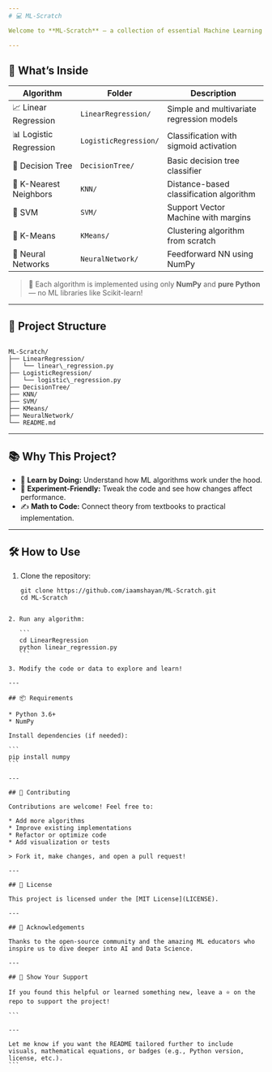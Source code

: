 ```yaml
---
# 💻 ML-Scratch

Welcome to **ML-Scratch** — a collection of essential Machine Learning algorithms implemented from scratch in Python. This project is perfect for learning, experimenting, and understanding the math and code behind popular ML techniques.

---
```


## 🚀 What’s Inside

| Algorithm          | Folder               | Description                             |
|-------------------|----------------------|-----------------------------------------|
| 📈 Linear Regression | `LinearRegression/`   | Simple and multivariate regression models |
| 📊 Logistic Regression | `LogisticRegression/` | Classification with sigmoid activation   |
| 🌳 Decision Tree   | `DecisionTree/`      | Basic decision tree classifier           |
| 🤖 K-Nearest Neighbors | `KNN/`               | Distance-based classification algorithm |
| 🎯 SVM             | `SVM/`               | Support Vector Machine with margins     |
| 🔁 K-Means         | `KMeans/`            | Clustering algorithm from scratch        |
| 🧠 Neural Networks | `NeuralNetwork/`     | Feedforward NN using NumPy              |

> 📌 Each algorithm is implemented using only **NumPy** and **pure Python** — no ML libraries like Scikit-learn!

---

## 📂 Project Structure

```

ML-Scratch/
├── LinearRegression/
│   └── linear\_regression.py
├── LogisticRegression/
│   └── logistic\_regression.py
├── DecisionTree/
├── KNN/
├── SVM/
├── KMeans/
├── NeuralNetwork/
└── README.md

````

---

## 📚 Why This Project?

- 🧠 **Learn by Doing:** Understand how ML algorithms work under the hood.
- 🧪 **Experiment-Friendly:** Tweak the code and see how changes affect performance.
- ✍️ **Math to Code:** Connect theory from textbooks to practical implementation.

---

## 🛠️ How to Use

1. Clone the repository:

   ```
   git clone https://github.com/iaamshayan/ML-Scratch.git
   cd ML-Scratch
````

2. Run any algorithm:

   ```
   cd LinearRegression
   python linear_regression.py
   ```

3. Modify the code or data to explore and learn!

---

## 📦 Requirements

* Python 3.6+
* NumPy

Install dependencies (if needed):

```
pip install numpy
```

---

## 🤝 Contributing

Contributions are welcome! Feel free to:

* Add more algorithms
* Improve existing implementations
* Refactor or optimize code
* Add visualization or tests

> Fork it, make changes, and open a pull request!

---

## 📄 License

This project is licensed under the [MIT License](LICENSE).

---

## 🙌 Acknowledgements

Thanks to the open-source community and the amazing ML educators who inspire us to dive deeper into AI and Data Science.

---

## 🌟 Show Your Support

If you found this helpful or learned something new, leave a ⭐ on the repo to support the project!

```

---

Let me know if you want the README tailored further to include visuals, mathematical equations, or badges (e.g., Python version, license, etc.).
```
